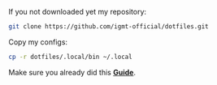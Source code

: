 If you not downloaded yet my repository:

```bash
git clone https://github.com/igmt-official/dotfiles.git
```

Copy my configs:

```bash
cp -r dotfiles/.local/bin ~/.local
```

Make sure you already did this **[Guide](https://github.com/igmt-official/dotfiles#custom-script)**.
